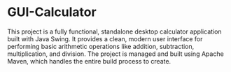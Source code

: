 # GUI-Calculator
This project is a fully functional, standalone desktop calculator application built with Java Swing. It provides a clean, modern user interface for performing basic arithmetic operations like addition, subtraction, multiplication, and division. The project is managed and built using Apache Maven, which handles the entire build process to create.
